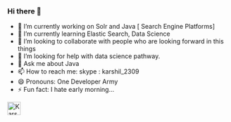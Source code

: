 ### Hi there 👋

- 🔭 I’m currently working on Solr and Java [ Search Engine Platforms]
- 🌱 I’m currently learning Elastic Search, Data Science
- 👯 I’m looking to collaborate with people who are looking forward in this things
- 🤔 I’m looking for help with data science pathway.
- 💬 Ask me about Java
- 📫 How to reach me: skype : karshil_2309
- 😄 Pronouns: One Developer Army
- ⚡ Fun fact: I hate early morning... 


<a href="https://dev.to/karshil2309">
  <img src="https://d2fltix0v2e0sb.cloudfront.net/dev-badge.svg" alt="Karshil sheth's DEV Profile" height="30" width="30">
</a>
<!--
**karshil2309/karshil2309** is a ✨ _special_ ✨ repository because its `README.md` (this file) appears on your GitHub profile.

Here are some ideas to get you started:

- 🔭 I’m currently working on ...
- 🌱 I’m currently learning ...
- 👯 I’m looking to collaborate on ...
- 🤔 I’m looking for help with ...
- 💬 Ask me about ...
- 📫 How to reach me: ...
- 😄 Pronouns: ...
- ⚡ Fun fact: ...
-->


![](https://komarev.com/ghpvc/?username=karshil2309&color=green)
